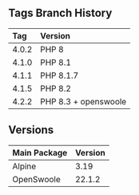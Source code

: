 ## Tags Branch History

 Tag   | Version              
:------|:---------------------
 4.0.2 | PHP 8                
 4.1.0 | PHP 8.1              
 4.1.1 | PHP 8.1.7            
 4.1.5 | PHP 8.2              
 4.2.2 | PHP 8.3 + openswoole 

## Versions

 Main Package | Version 
:-------------|:--------
 Alpine       | 3.19    
 OpenSwoole   | 22.1.2  